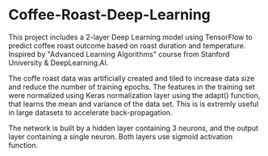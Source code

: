 # Coffee-Roast-Deep-Learning
This project includes a 2-layer Deep Learning model using TensorFlow to predict coffee roast outcome based on roast duration and temperature. Inspired by "Advanced Learning Algorithms" course from Stanford University & DeepLearning.AI.

The coffe roast data was artificially created and tiled to increase data size and reduce the number of training epochs. The features in the training set were  normalized using Keras normalization layer using the adapt() function, that learns the mean and variance of the data set. This is is extremly useful in large datasets to accelerate back-propagation.

The network is built by a hidden layer containing 3 neurons, and the output layer containing a single neuron. Both layers use sigmoid activation function.



